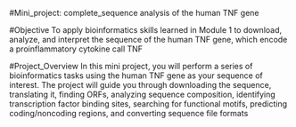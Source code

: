 #Mini_project: complete_sequence analysis of the human TNF gene

#Objective
To apply bioinformatics skills learned in Module 1 to download, analyze, and interpret the
sequence of the human TNF gene, which encode a proinflammatory cytokine call TNF

#Project_Overview
In this mini project, you will perform a series of bioinformatics tasks using the human TNF
gene as your sequence of interest. The project will guide you through downloading the
sequence, translating it, finding ORFs, analyzing sequence composition, identifying
transcription factor binding sites, searching for functional motifs, predicting coding/noncoding regions, and converting sequence file formats
